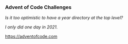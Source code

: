 ### Advent of Code Challenges

_Is it too optimistic to have a year directory at the top level?_

_I only did one day in 2021._

https://adventofcode.com
